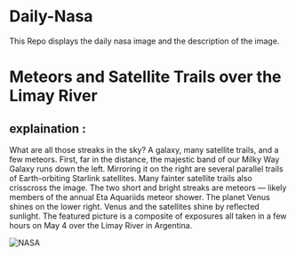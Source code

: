 # Daily-Nasa

This Repo displays the daily nasa image and the description of the image.

<!--NASA-->
# Meteors and Satellite Trails over the Limay River
## explaination :

What are all those streaks in the sky? A galaxy, many satellite trails, and a few meteors.  First, far in the distance, the majestic band of our Milky Way Galaxy runs down the left. Mirroring it on the right are several parallel trails of Earth-orbiting Starlink satellites. Many fainter satellite trails also crisscross the image. The two short and bright streaks are meteors — likely members of the annual Eta Aquariids meteor shower.  The planet Venus shines on the lower right.  Venus and the satellites shine by reflected sunlight. The featured picture is a composite of exposures all taken in a few hours on May 4 over the Limay River in Argentina.

![NASA](https://apod.nasa.gov/apod/image/2506/MeteorSats_Moline_960.jpg)
<!--/NASA-->